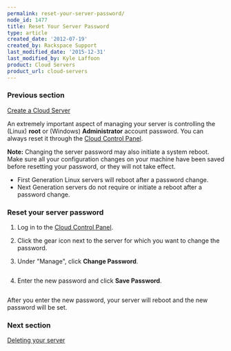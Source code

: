 ```yaml
---
permalink: reset-your-server-password/
node_id: 1477
title: Reset Your Server Password
type: article
created_date: '2012-07-19'
created_by: Rackspace Support
last_modified_date: '2015-12-31'
last_modified_by: Kyle Laffoon
product: Cloud Servers
product_url: cloud-servers
---
```


### Previous section

[Create a Cloud Server](/how-to/create-a-cloud-server)

An extremely important aspect of managing your server is controlling the
(Linux) **root** or (Windows) **Administrator** account password. You
can always reset it through the [Cloud Control Panel](http://mycloud.rackspace.com).

**Note:** Changing the server password may also initiate a system
reboot. Make sure all your configuration changes on your machine have
been saved before resetting your password, or they will not take effect.

-   First Generation Linux servers will reboot after a password change.
-   Next Generation servers do not require or initiate a reboot after a
    password change.

### Reset your server password

1. Log in to the [Cloud Control Panel](https://mycloud.rackspace.com/).

2. Click the gear icon next to the server for which you want to
change the password.

3. Under "Manage", click **Change Password**.

  <img src="https://8026b2e3760e2433679c-fffceaebb8c6ee053c935e8915a3fbe7.ssl.cf2.rackcdn.com/field/image/CCP-change-password.png" alt="" />

4. Enter the new password and click **Save Password**.

  <img src="https://8026b2e3760e2433679c-fffceaebb8c6ee053c935e8915a3fbe7.ssl.cf2.rackcdn.com/field/image/CCP-input-new-password.png" alt="" />

After you enter the new password, your server will reboot and the new
password will be set.

### Next section

[Deleting your server](/how-to/deleting-your-server)
